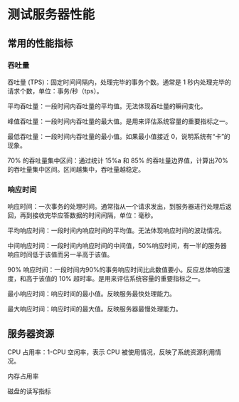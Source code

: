 <!--
 * @Author : Hu Jingbo
 * @Date   : 2021-11-20
-->

# 测试服务器性能

## 常用的性能指标

### 吞吐量

吞吐量 (TPS)：固定时间间隔内，处理完毕的事务个数。通常是 1 秒内处理完毕的请求个数，单位：事务/秒（tps）。

平均吞吐量：一段时间内吞吐量的平均值。无法体现吞吐量的瞬间变化。

峰值吞吐量：一段时间内吞吐量的最大值。是用来评估系统容量的重要指标之一。

最低吞吐量：一段时间内吞吐量的最小值。如果最小值接近 0，说明系统有“卡”的现象。

70% 的吞吐量集中区间：通过统计 15%a 和 85% 的吞吐量边界值，计算出70%的吞吐量集中区间。区间越集中，吞吐量越稳定。
 
 ### 响应时间

响应时间：一次事务的处理时间。通常指从一个请求发出，到服务器进行处理后返回，再到接收完毕应答数据的时间间隔，单位：毫秒。

平均响应时间：一段时间内响应时间的平均值。无法体现响应时间的波动情况。

中间响应时间：一段时间内响应时间的中间值，50%响应时间，有一半的服务器响应时间低于该值而另一半高于该值。

90% 响应时间：一段时间内90%的事务响应时间比此数值要小。反应总体响应速度，和高于该值的 10% 超时率。是用来评估系统容量的重要指标之一。

最小响应时间：响应时间的最小值。反映服务最快处理能力。

最大响应时间：响应时间的最大值。反映服务器最慢处理能力。

## 服务器资源

CPU 占用率：1-CPU 空闲率，表示 CPU 被使用情况，反映了系统资源利用情况。

内存占用率

磁盘的读写指标